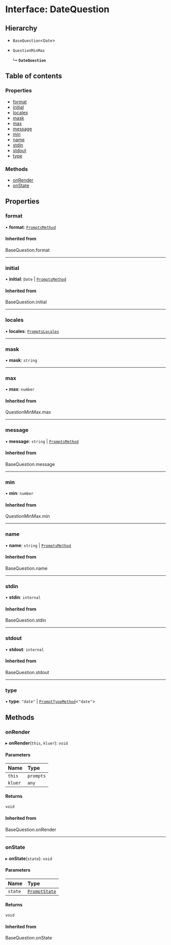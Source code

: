 # Interface: DateQuestion

## Hierarchy

- `BaseQuestion`<`Date`\>

- `QuestionMinMax`

  ↳ **`DateQuestion`**

## Table of contents

### Properties

- [format](DateQuestion.md#format)
- [initial](DateQuestion.md#initial)
- [locales](DateQuestion.md#locales)
- [mask](DateQuestion.md#mask)
- [max](DateQuestion.md#max)
- [message](DateQuestion.md#message)
- [min](DateQuestion.md#min)
- [name](DateQuestion.md#name)
- [stdin](DateQuestion.md#stdin)
- [stdout](DateQuestion.md#stdout)
- [type](DateQuestion.md#type)

### Methods

- [onRender](DateQuestion.md#onrender)
- [onState](DateQuestion.md#onstate)

## Properties

### format

• **format**: [`PromptsMethod`](../README.md#promptsmethod)

#### Inherited from

BaseQuestion.format

___

### initial

• **initial**: `Date` \| [`PromptsMethod`](../README.md#promptsmethod)

#### Inherited from

BaseQuestion.initial

___

### locales

• **locales**: [`PromptsLocales`](PromptsLocales.md)

___

### mask

• **mask**: `string`

___

### max

• **max**: `number`

#### Inherited from

QuestionMinMax.max

___

### message

• **message**: `string` \| [`PromptsMethod`](../README.md#promptsmethod)

#### Inherited from

BaseQuestion.message

___

### min

• **min**: `number`

#### Inherited from

QuestionMinMax.min

___

### name

• **name**: `string` \| [`PromptsMethod`](../README.md#promptsmethod)

#### Inherited from

BaseQuestion.name

___

### stdin

• **stdin**: `internal`

#### Inherited from

BaseQuestion.stdin

___

### stdout

• **stdout**: `internal`

#### Inherited from

BaseQuestion.stdout

___

### type

• **type**: ``"date"`` \| [`PromptTypeMethod`](PromptTypeMethod.md)<``"date"``\>

## Methods

### onRender

▸ **onRender**(`this`, `kluer`): `void`

#### Parameters

| Name | Type |
| :------ | :------ |
| `this` | `prompts` |
| `kluer` | `any` |

#### Returns

`void`

#### Inherited from

BaseQuestion.onRender

___

### onState

▸ **onState**(`state`): `void`

#### Parameters

| Name | Type |
| :------ | :------ |
| `state` | [`PromptState`](PromptState.md) |

#### Returns

`void`

#### Inherited from

BaseQuestion.onState
